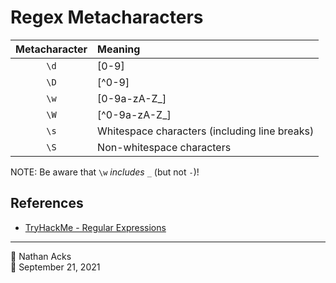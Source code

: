# Regex Metacharacters

| Metacharacter | Meaning                                       |
|:-------------:|:--------------------------------------------- |
|     `\d`      | [0-9]                                         |
|     `\D`      | [^0-9]                                        |
|     `\w`      | [0-9a-zA-Z_]                                  |
|     `\W`      | [^0-9a-zA-Z_]                                 |
|     `\s`      | Whitespace characters (including line breaks) |
|     `\S`      | Non-whitespace characters                     |

NOTE: Be aware that `\w` *includes* `_` (but not `-`)!

## References

* [TryHackMe - Regular Expressions](tryhackme-regular-expressions.md)

- - - -

👤 Nathan Acks  
📅 September 21, 2021
